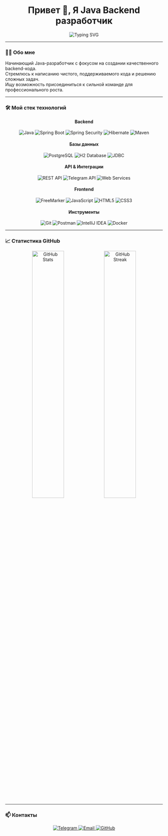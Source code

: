 <h1 align="center">Привет 👋, Я Java Backend разработчик</h1>

<p align="center">
  <img src="https://readme-typing-svg.herokuapp.com?font=Fira+Code&size=22&pause=1000&color=F78C6B&center=true&vCenter=true&width=500&lines=Java+Backend+Developer;Spring+Boot+%7C+PostgreSQL+%7C+REST+API;Open+to+work+%26+collaboration" alt="Typing SVG" />
</p>

---

### 👨‍💻 Обо мне

Начинающий Java-разработчик с фокусом на создании качественного backend-кода.  
Стремлюсь к написанию чистого, поддерживаемого кода и решению сложных задач.  
Ищу возможность присоединиться к сильной команде для профессионального роста.

---

### 🛠️ Мой стек технологий

<div align="center">

#### **Backend**
![Java](https://img.shields.io/badge/Java-ED8B00?style=for-the-badge&logo=openjdk&logoColor=white)
![Spring Boot](https://img.shields.io/badge/Spring_Boot-6DB33F?style=for-the-badge&logo=springboot&logoColor=white)
![Spring Security](https://img.shields.io/badge/Spring_Security-6DB33F?style=for-the-badge&logo=springsecurity&logoColor=white)
![Hibernate](https://img.shields.io/badge/Hibernate-59666C?style=for-the-badge&logo=hibernate&logoColor=white)
![Maven](https://img.shields.io/badge/Maven-C71A36?style=for-the-badge&logo=apachemaven&logoColor=white)

#### **Базы данных**
![PostgreSQL](https://img.shields.io/badge/PostgreSQL-4169E1?style=for-the-badge&logo=postgresql&logoColor=white)
![H2 Database](https://img.shields.io/badge/H2-007396?style=for-the-badge&logoColor=white)
![JDBC](https://img.shields.io/badge/JDBC-4479A1?style=for-the-badge&logoColor=white)

#### **API & Интеграции**
![REST API](https://img.shields.io/badge/REST_API-00599C?style=for-the-badge&logo=rest&logoColor=white)
![Telegram API](https://img.shields.io/badge/Telegram_API-26A5E4?style=for-the-badge&logo=telegram&logoColor=white)
![Web Services](https://img.shields.io/badge/Web_Services-0078D4?style=for-the-badge&logoColor=white)

#### **Frontend**
![FreeMarker](https://img.shields.io/badge/FreeMarker-007396?style=for-the-badge&logoColor=white)
![JavaScript](https://img.shields.io/badge/JavaScript-F7DF1E?style=for-the-badge&logo=javascript&logoColor=black)
![HTML5](https://img.shields.io/badge/HTML5-E34F26?style=for-the-badge&logo=html5&logoColor=white)
![CSS3](https://img.shields.io/badge/CSS3-1572B6?style=for-the-badge&logo=css3&logoColor=white)

#### **Инструменты**
![Git](https://img.shields.io/badge/Git-F05032?style=for-the-badge&logo=git&logoColor=white)
![Postman](https://img.shields.io/badge/Postman-FF6C37?style=for-the-badge&logo=postman&logoColor=white)
![IntelliJ IDEA](https://img.shields.io/badge/IntelliJ_IDEA-000000?style=for-the-badge&logo=intellijidea&logoColor=white)
![Docker](https://img.shields.io/badge/Docker-2496ED?style=for-the-badge&logo=docker&logoColor=white)

</div>

---

### 📈 Статистика GitHub

<p align="center">
  <img src="https://github-readme-stats.vercel.app/api?username=Adis-cmd&show_icons=true&theme=default&hide_border=true" alt="GitHub Stats" width="45%" />
  <img src="https://github-readme-streak-stats.herokuapp.com/?user=Adis-cmd&theme=default&hide_border=true" alt="GitHub Streak" width="45%" />
</p>

---

### 📫 Контакты

<p align="center">
  <a href="https://t.me/javadev4">
    <img src="https://img.shields.io/badge/Telegram-2CA5E0?style=for-the-badge&logo=telegram&logoColor=white" alt="Telegram"/>
  </a>
  <a href="mailto:your-email@example.com">
    <img src="https://img.shields.io/badge/Email-D14836?style=for-the-badge&logo=gmail&logoColor=white" alt="Email"/>
  </a>
  <a href="https://github.com/Adis-cmd">
    <img src="https://img.shields.io/badge/GitHub-181717?style=for-the-badge&logo=github&logoColor=white" alt="GitHub"/>
  </a>
</p>
